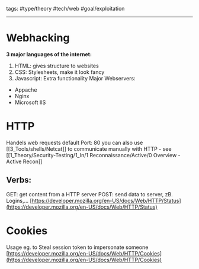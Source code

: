 tags: #type/theory #tech/web #goal/exploitation 

---
# Webhacking
**3 major languages of the internet:**
1.  HTML: gives structure to websites
2.  CSS: Stylesheets, make it look fancy
3.  Javascript: Extra functionality
Major Webservers:
-   Appache
-   Nginx
-   Microsoft IIS
# HTTP
Handels web requests
default Port: 80
you can also use [[3_Tools/shells/Netcat]] to communicate manually with HTTP - see [[1_Theory/Security-Testing/1_In/1 Reconnaissance/Active/0 Overview - Active Recon]]
## Verbs:
GET: get content from a HTTP server
POST: send data to server, zB. Logins,…
[https://developer.mozilla.org/en-US/docs/Web/HTTP/Status](https://developer.mozilla.org/en-US/docs/Web/HTTP/Status)  
# Cookies
Usage eg. to Steal session token to impersonate someone
[https://developer.mozilla.org/en-US/docs/Web/HTTP/Cookies](https://developer.mozilla.org/en-US/docs/Web/HTTP/Cookies)

